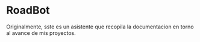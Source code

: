 # RoadBot
Originalmente, sste es un asistente que recopila la documentacion en torno al avance de mis proyectos. 
